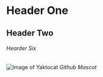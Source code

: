 # Header One
## Header Two
###### Hearder Six


![Image of Yaktocat](https://octodex.github.com/images/yaktocat.png)
*Github Mascot*
